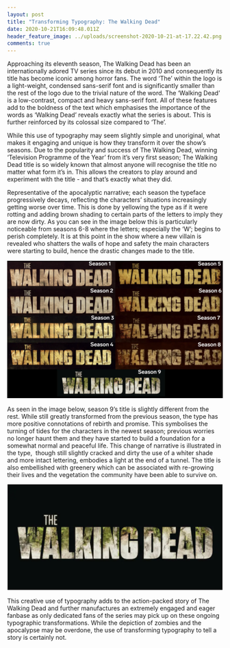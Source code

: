 ```yaml
---
layout: post
title: "Transforming Typography: The Walking Dead"
date: 2020-10-21T16:09:48.011Z
header_feature_image: ../uploads/screenshot-2020-10-21-at-17.22.42.png
comments: true
---
```

Approaching its eleventh season, The Walking Dead has been an internationally adored TV series since its debut in 2010 and consequently its title has become iconic among horror fans. The word ‘The’ within the logo is a light-weight, condensed sans-serif font and is significantly smaller than the rest of the logo due to the trivial nature of the word. The ‘Walking Dead’ is a low-contrast, compact and heavy sans-serif font. All of these features add to the boldness of the text which emphasises the importance of the words as ‘Walking Dead’ reveals exactly what the series is about. This is further reinforced by its colossal size compared to ‘The’.

While this use of typography may seem slightly simple and unoriginal, what makes it engaging and unique is how they transform it over the show’s seasons. Due to the popularity and success of The Walking Dead, winning ‘Television Programme of the Year’ from it’s very first season; The Walking Dead title is so widely known that almost anyone will recognise the title no matter what form it’s in. This allows the creators to play around and experiment with the title - and that’s exactly what they did.

Representative of the apocalyptic narrative; each season the typeface progressively decays, reflecting the characters’ situations increasingly getting worse over time. This is done by yellowing the type as if it were rotting and adding brown shading to certain parts of the letters to imply they are now dirty. As you can see in the image below this is particularly noticeable from seasons 6-8 where the letters; especially the ‘W’; begins to perish completely. It is at this point in the show where a new villain is revealed who shatters the walls of hope and safety the main characters were starting to build, hence the drastic changes made to the title.

![The Walking Dead Title, Seasons 1-9](../uploads/screenshot-2020-10-21-at-17.11.44.png "The Walking Dead Title, Seasons 1-9")

As seen in the image below, season 9’s title is slightly different from the rest. While still greatly transformed from the previous season, the type has more positive connotations of rebirth and promise. This symbolises the turning of tides for the characters in the newest season; previous worries no longer haunt them and they have started to build a foundation for a somewhat normal and peaceful life. This change of narrative is illustrated in the type,  though still slightly cracked and dirty the use of a whiter shade and more intact lettering, embodies a light at the end of a tunnel. The title is also embellished with greenery which can be associated with re-growing their lives and the vegetation the community have been able to survive on.

![The Walking Dead Title, Season 9](../uploads/screenshot-2020-10-21-at-17.13.23.png "The Walking Dead Title, Season 9")

This creative use of typography adds to the action-packed story of The Walking Dead and further manufactures an extremely engaged and eager fanbase as only dedicated fans of the series may pick up on these ongoing typographic transformations. While the depiction of zombies and the apocalypse may be overdone, the use of transforming typography to tell a story is certainly not.